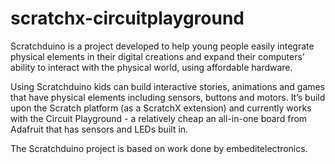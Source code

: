 # scratchx-circuitplayground

Scratchduino is a project developed to help young people easily integrate physical elements in their digital creations and expand their computers’ ability to interact with the physical world, using affordable hardware.

Using Scratchduino kids can build interactive stories, animations and games that have physical elements including sensors, buttons and motors. It’s build upon the Scratch platform (as a ScratchX extension) and currently works with the Circuit Playground - a relatively cheap an all-in-one board from Adafruit that has sensors and LEDs built in.

The Scratchduino project is based on work done by embeditelectronics.
